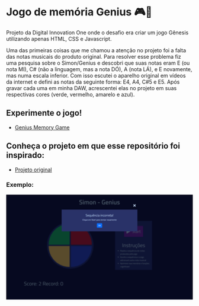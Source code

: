 # Jogo de memória Genius 🎮🚥

Projeto da Digital Innovation One onde o desafio era criar um jogo Gênesis utilizando apenas HTML, CSS e Javascript.

Uma das primeiras coisas que me chamou a atenção no projeto foi a falta das notas musicais do produto original. Para resolver esse problema fiz uma pesquisa sobre o Simon/Genius e descobri que suas notas eram E (ou nota MI), C# (não a linguagem, mas a nota DÓ), A (nota LÁ), e E novamente, mas numa escala inferior. Com isso escutei o aparelho original em vídeos da internet e defini as notas da seguinte forma: E4, A4, C#5 e E5. Após gravar cada uma em minha DAW, acrescentei elas no projeto em suas respectivas cores (verde, vermelho, amarelo e azul).

## Experimente o jogo!
 - [Genius Memory Game](https://srtazuzza.github.io/genius-memory-game/)

 ## Conheça o projeto em que esse repositório foi inspirado:
 - [Projeto original](https://github.com/SpruceGabriela/genesis-dio)

### Exemplo:
![image](Images/Screen.png)